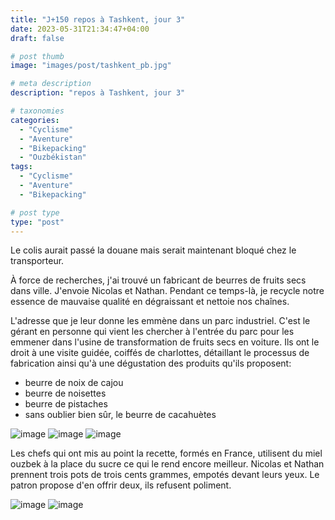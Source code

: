 ```yaml
---
title: "J+150 repos à Tashkent, jour 3"
date: 2023-05-31T21:34:47+04:00
draft: false

# post thumb
image: "images/post/tashkent_pb.jpg"

# meta description
description: "repos à Tashkent, jour 3"

# taxonomies
categories:
  - "Cyclisme" 
  - "Aventure" 
  - "Bikepacking"
  - "Ouzbékistan" 
tags:
  - "Cyclisme" 
  - "Aventure" 
  - "Bikepacking" 

# post type
type: "post"
---
```


Le colis aurait passé la douane mais serait maintenant bloqué chez le transporteur. 

À force de recherches, j'ai trouvé un fabricant de beurres de fruits secs dans ville. J'envoie Nicolas et Nathan. Pendant ce temps-là, je recycle notre essence de mauvaise qualité en dégraissant et nettoie nos chaînes. 

L'adresse que je leur donne les emmène dans un parc industriel. C'est le gérant en personne qui vient les chercher à l'entrée du parc pour les emmener dans l'usine de transformation de fruits secs en voiture. Ils ont le droit à une visite guidée, coiffés de charlottes, détaillant le processus de fabrication ainsi qu'à une dégustation des produits qu'ils proposent:
- beurre de noix de cajou 
- beurre de noisettes
- beurre de pistaches
- sans oublier bien sûr, le beurre de cacahuètes 

![image](../../images/post/tashkent_fab1.jpg)
![image](../../images/post/tashkent_fab2.jpg)
![image](../../images/post/tashkent_fab3.jpg)

Les chefs qui ont mis au point la recette, formés en France, utilisent du miel ouzbek à la place du sucre ce qui le rend encore meilleur. Nicolas et Nathan prennent trois pots de trois cents grammes, empotés devant leurs yeux. Le patron propose d'en offrir deux, ils refusent poliment. 

![image](../../images/post/tashkent_fab4.jpg)
![image](../../images/post/tashkent_fab5.jpg)

